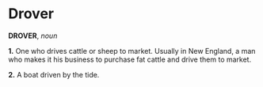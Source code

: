 # Drover

**DROVER**, _noun_

**1.** One who drives cattle or sheep to market. Usually in New England, a man who makes it his business to purchase fat cattle and drive them to market.

**2.** A boat driven by the tide.